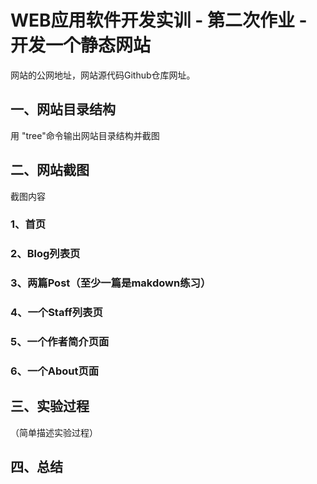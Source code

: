 # WEB应用软件开发实训 - 第二次作业 - 开发一个静态网站

网站的公网地址，网站源代码Github仓库网址。

## 一、网站目录结构

用 "tree"命令输出网站目录结构并截图

## 二、网站截图
截图内容
### 1、首页

### 2、Blog列表页

### 3、两篇Post（至少一篇是makdown练习）

### 4、一个Staff列表页

### 5、一个作者简介页面

### 6、一个About页面

## 三、实验过程
（简单描述实验过程）
## 四、总结

